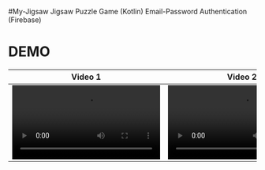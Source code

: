 #My-Jigsaw
Jigsaw Puzzle Game (Kotlin)
Email-Password Authentication (Firebase)
# DEMO
| Video 1  | Video 2 | Video 3 | Vido 4 |
| ------------- | ------------- | ------------- | ------------- |
| <video src="https://user-images.githubusercontent.com/100727442/212755660-fd0b413d-7370-40d6-9040-0000c767b3ff.mp4">  | <video src="https://user-images.githubusercontent.com/100727442/212757506-dbfd3790-8ba5-4e68-8a66-64ac310628b6.mp4"> | <video src="https://user-images.githubusercontent.com/100727442/212755624-2973eec4-7fae-465f-87a7-a5bdbe924df5.mp4"> | <video src="https://user-images.githubusercontent.com/100727442/212755605-a6618e15-e47e-421b-9c5d-9e52ccc21091.mp4"> |





